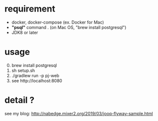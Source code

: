 # requirement
* docker, docker-compose (ex. Docker for Mac)
* **"psql"** command . (on Mac OS, "brew install postgresql")
* JDK8 or later

# usage
0. brew install postgresql
1. sh setup.sh
2. ./gradlew run -p pj-web
3. see http://localhost:8080

# detail ?

see my blog: http://nabedge.mixer2.org/2019/03/jooq-flyway-sample.html
